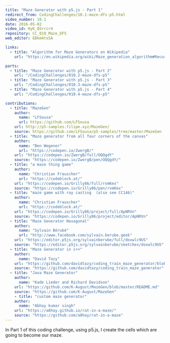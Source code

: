 ```yaml
---
title: "Maze Generator with p5.js - Part 1"
redirect_from: CodingChallenges/10.1-maze-dfs-p5.html
video_number: 10.1
date: 2016-05-02
video_id: HyK_Q5rrcr4
repository: CC_010_Maze_DFS
web_editor: EBkm4txSA

links:
  - title: "Algorithm for Maze Generators on Wikipedia"
    url: "https://en.wikipedia.org/wiki/Maze_generation_algorithm#Recursive_backtracker"

parts:
  - title: "Maze Generator with p5.js - Part 2"
    url: "/CodingChallenges/010.2-maze-dfs-p5"
  - title: "Maze Generator with p5.js - Part 3"
    url: "/CodingChallenges/010.3-maze-dfs-p5"
  - title: "Maze Generator with p5.js - Part 4"
    url: "/CodingChallenges/010.4-maze-dfs-p5"

contributions:
  - title: "MazeGen"
    author:
      name: "LFSousa"
      url: https://github.com/LFSousa
    url: http://p5-samples.filipe.xyz/MazeGen/
    source: https://github.com/LFSousa/p5-samples/tree/master/MazeGen
  - title: "Maze generator from all four corners of the canvas"
    author:
      name: "Ben Wegener"
      url: "https://codepen.io/ZwergB/"
    url: "https://codepen.io/ZwergB/full/OQQgdY"
    source: "https://codepen.io/ZwergB/pen/OQQgdY/"
  - title: "a maze thing game"
    author:
      name: "Christian Frauscher"
      url: "https://codeblock.at/"
    url: "https://codepen.io/Grilly86/full/rvmKex"
    source: "https://codepen.io/Grilly86/pen/rvmKex"
  - title: "maze game with ray casting  (also see CC146)"
    author:
      name: "Christian Frauscher"
      url: "https://codeblock.at/"
    url: "https://codepen.io/Grilly86/project/full/ApNRVn"
    source: "https://codepen.io/Grilly86/project/editor/ApNRVn"
  - title: "Maze Generator Hexagonal"
    author:
      name: "Sylvain Bérubé"
      url: "http://www.facebook.com/sylvain.berube.geek"
    url: "https://editor.p5js.org/sylvainberube/full/doxwlc9US"
    source: "https://editor.p5js.org/sylvainberube/sketches/doxwlc9US"
  - title: "Maze Generator in c++"
    author:
      name: "David Tazy"
    url: "https://github.com/davidtazy/coding_train_maze_generator/blob/master/README.md"
    source: "https://github.com/davidtazy/coding_train_maze_generator"
  - title: "Java Maze Generator"
    author:
      name: "Kade Lieder and Richard Davidson"
    url: "https://github.com/K-August/MazeGen/blob/master/README.md"
    source: "https://github.com/K-August/MazeGen"
    - title: "custom maze generator"
    author:
      name: "Abhay kumar singh"
    url: "https://a8hay.github.io/rat-in-a-maze/"
    source: "https://github.com/a8hay/rat-in-a-maze"
---
```

In Part 1 of this coding challenge, using p5.js, I create the cells which are going to become our maze.
